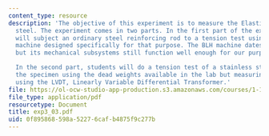 ```yaml
---
content_type: resource
description: 'The objective of this experiment is to measure the Elastic Modulus of
  steel. The experiment comes in two parts. In the first part of the experiment, students
  will subject an ordinary steel reinforcing rod to a tension test using a testing
  machine designed specifically for that purpose. The BLH machine dates from the 1950s
  but its mechanical subsystems still function well enough for our purposes.

  In the second part, students will do a tension test of a stainless steel rod, loading
  the specimen using the dead weights available in the lab but measuring displacement
  using the LVDT, Linearly Variable Differential Transformer.'
file: https://ol-ocw-studio-app-production.s3.amazonaws.com/courses/1-105-solid-mechanics-laboratory-fall-2003/0f895868598a52276cafb4875f9c277b_exp3_03.pdf
file_type: application/pdf
resourcetype: Document
title: exp3_03.pdf
uid: 0f895868-598a-5227-6caf-b4875f9c277b
---
```

